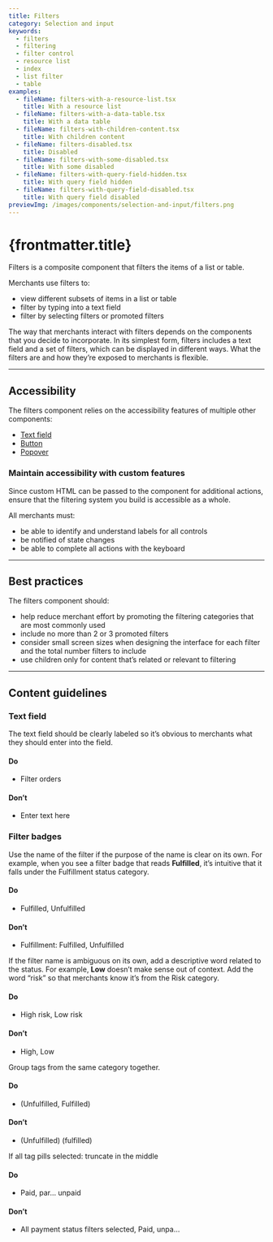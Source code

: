 ```yaml
---
title: Filters
category: Selection and input
keywords:
  - filters
  - filtering
  - filter control
  - resource list
  - index
  - list filter
  - table
examples:
  - fileName: filters-with-a-resource-list.tsx
    title: With a resource list
  - fileName: filters-with-a-data-table.tsx
    title: With a data table
  - fileName: filters-with-children-content.tsx
    title: With children content
  - fileName: filters-disabled.tsx
    title: Disabled
  - fileName: filters-with-some-disabled.tsx
    title: With some disabled
  - fileName: filters-with-query-field-hidden.tsx
    title: With query field hidden
  - fileName: filters-with-query-field-disabled.tsx
    title: With query field disabled
previewImg: /images/components/selection-and-input/filters.png
---
```


# {frontmatter.title}

<Lede>

Filters is a composite component that filters the items of a list or table.

</Lede>

<Examples />

<Props componentName={frontmatter.title} />

Merchants use filters to:

- view different subsets of items in a list or table
- filter by typing into a text field
- filter by selecting filters or promoted filters

The way that merchants interact with filters depends on the components that you decide to incorporate. In its simplest form, filters includes a text field and a set of filters, which can be displayed in different ways. What the filters are and how they’re exposed to merchants is flexible.

---

## Accessibility

The filters component relies on the accessibility features of multiple other components:

- [Text field](https://polaris.shopify.com/components/selection-and-input/text-field)
- [Button](https://polaris.shopify.com/components/actions/button)
- [Popover](https://polaris.shopify.com/components/overlays/popover)

### Maintain accessibility with custom features

Since custom HTML can be passed to the component for additional actions, ensure that the filtering system you build is accessible as a whole.

All merchants must:

- be able to identify and understand labels for all controls
- be notified of state changes
- be able to complete all actions with the keyboard

---

## Best practices

The filters component should:

- help reduce merchant effort by promoting the filtering categories that are most commonly used
- include no more than 2 or 3 promoted filters
- consider small screen sizes when designing the interface for each filter and the total number filters to include
- use children only for content that’s related or relevant to filtering

---

## Content guidelines

### Text field

The text field should be clearly labeled so it’s obvious to merchants what they should enter into the field.

<DoDont>

#### Do

- Filter orders

#### Don’t

- Enter text here

</DoDont>

### Filter badges

Use the name of the filter if the purpose of the name is clear on its own. For example, when you see a filter badge that reads **Fulfilled**, it’s intuitive that it falls under the Fulfillment status category.

<DoDont>

#### Do

- Fulfilled, Unfulfilled

#### Don’t

- Fulfillment: Fulfilled, Unfulfilled

</DoDont>

If the filter name is ambiguous on its own, add a descriptive word related to the status. For example, **Low** doesn’t make sense out of context. Add the word “risk” so that merchants know it’s from the Risk category.

<DoDont>

#### Do

- High risk, Low risk

#### Don’t

- High, Low

</DoDont>

Group tags from the same category together.

<DoDont>

#### Do

- (Unfulfilled, Fulfilled)

#### Don’t

- (Unfulfilled) (fulfilled)

</DoDont>

If all tag pills selected: truncate in the middle

<DoDont>

#### Do

- Paid, par… unpaid

#### Don’t

- All payment status filters selected, Paid, unpa…

</DoDont>
